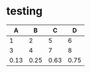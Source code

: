 # testing

| A    | B    | C    | D    |
| ---- | ---- | ---- | ---- |
| 1    | 2    | 5    | 6    |
| 3    | 4    | 7    | 8    |
| 0.13 | 0.25 | 0.63 | 0.75 |
<!-- TBLFM: @>=(@I / @3$4);%.2f -->
